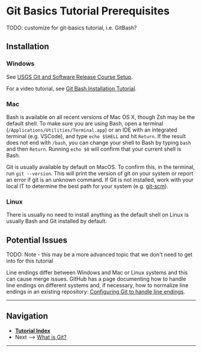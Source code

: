 # Git Basics Tutorial Prerequisites

TODO: customize for git-basics tutorial, i.e. GitBash?

## Installation

### Windows

See [USGS Git and Software Release Course Setup](https://code.usgs.gov/cdi/usgs-git-and-software-release-course/-/blob/main/learners/setup.md).

For a video tutorial, see [Git Bash Installation Tutorial](https://youtu.be/339AEqk9c-8 "This is a non-Federal link").

### Mac

Bash is available on all recent versions of Mac OS X, though Zsh may be the default shell. To make
sure you are using Bash, open a terminal (`/Applications/Utilities/Terminal.app`) or an IDE with an
integrated terminal (e.g. VSCode), and type `echo $SHELL` and hit `Return`. If the result does not
end with `/bash`, you can change your shell to Bash by typing `bash` and then `Return`. Running
`echo $0` will confirm that your current shell is Bash.

Git is usually available by default on MacOS. To confirm this, in the terminal, run `git --version`.
This will print the version of git on your system or report an error if git is an unknown command.
If Git is not installed, work with your local IT to determine the best path for your system (e.g.
[git-scm](https://git-scm.com/download/mac "This is a non-Federal link")).

### Linux

There is usually no need to install anything as the default shell on Linux is usually Bash and Git
installed by default.

## Potential Issues

TODO: Note - this may be a more advanced topic that we don't need to get into for this tutorial

Line endings differ between Windows and Mac or Linux systems and this can cause merge issues.
GitHub has a page documenting how to handle line endings on different systems and, if necessary,
how to normalize line endings in an existing repository:
[Configuring Git to handle line endings](https://docs.github.com/en/get-started/git-basics/configuring-git-to-handle-line-endings).

------

## Navigation

* [**Tutorial Index**](../README.md#tutorial-outline)
* Next --> [What is Git?](./what-is-git.md)

------
